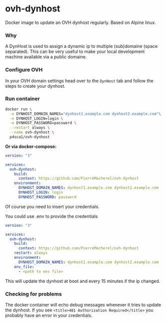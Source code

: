 # ovh-dynhost
Docker image to update an OVH dynhost regularly. Based on Alpine linux.

### Why
A DynHost is used to assign a dynamic ip to multiple (sub)domaine (space separated).
This can be very useful to make your local development machine available via a public domaine.

### Configure OVH
In your OVH domain settings head over to the `DynHost` tab and follow the steps to create your dynhost.

### Run container

```sh
docker run \
  -e DYNHOST_DOMAIN_NAMES="dynhost1.example.com dynhost2.example.com"\
  -e DYNHOST_LOGIN=login \
  -e DYNHOST_PASSWORD=password \
  --restart always \
  --name ovh-dynhost \
  p4sca1/ovh-dynhost
```

**Or via docker-compose:**

```yml
version: "3"

services:
  ovh-dynhost:
    build:
      context: https://github.com/PierreMacherel/ovh-dynhost
    environment:
      DYNHOST_DOMAIN_NAMES: dynhost1.example.com dynhost2.example.com
      DYNHOST_LOGIN: login
      DYNHOST_PASSWORD: password
```

Of course you need to insert your credentials.

You could use .env to provide the credentials
```yml
version: "3"

services:
  ovh-dynhost:
    build:
      context: https://github.com/PierreMacherel/ovh-dynhost
    restart: always
    environment:
      DYNHOST_DOMAIN_NAMES: dynhost1.example.com dynhost2.example.com
    env_file:
      - <path to env file>
```

This will update the dynhost at boot and every 15 minutes if the ip changed.

### Checking for problems
The docker container will echo debug messages whenever it tries to update the dynhost.
If you see `<title>401 Authorization Required</title>` you probably have an error in your credentials.


